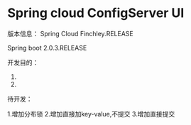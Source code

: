 # Spring cloud ConfigServer UI

版本信息：
Spring Cloud Finchley.RELEASE

Spring boot 2.0.3.RELEASE

开发目的：

1.
2.


待开发：

1.增加分布锁
2.增加直接加key-value,不提交
3.增加直接提交